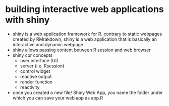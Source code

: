 # building interactive web applications with shiny

- shiny is a web application framework for R. contrary to static webpages created by RMrakdown, shiny is a web application that is basically an interactive and dynamic webpage
- shiny allows passing content between R session and web browser
- shiny cor concepts
  - user interface (UI)
  - server (i.e. Rsession)
  - control widget
  - reactive output
  - render function
  - reactivity
- once you created a new file/ Shiny Web App, you name the folder under which you can save your web app as app.R
